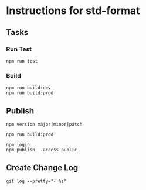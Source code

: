 # Instructions for std-format

## Tasks

### Run Test

    npm run test

### Build

    npm run build:dev
    npm run build:prod

## Publish

    npm version major|minor|patch

    npm run build:prod

    npm login
    npm publish --access public

## Create Change Log

    git log --pretty="- %s"

